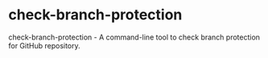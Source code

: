 # check-branch-protection
check-branch-protection - A command-line tool to check branch protection for GitHub repository.
